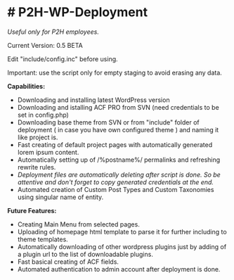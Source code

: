 <h1># P2H-WP-Deployment</h1>
<p><em>Useful only for P2H employees.</em></p>

<p>Current Version: 0.5 BETA</p>

<p>Edit "include/config.inc" before using.</p>

<p>Important: use the script only for empty staging to avoid erasing any data.</p>

<strong>Capabilities:</strong>
- Downloading and installing latest WordPress version
- Downloading and istalling ACF PRO from SVN (need credentials to be set in config.php)
- Downloading base theme from SVN or from "include" folder of deployment ( in case you have own configured theme ) and naming it like project is.
- Fast creating of default project pages with automatically generated lorem ipsum content.
- Automatically setting up of /%postname%/ permalinks and refreshing rewrite rules.
- <em>Deployment files are automatically deleting after script is done. So be attentive and don't forget to copy generated credentials at the end.</em>
- Automated creation of Custom Post Types and Custom Taxonomies using singular name of entity.


<strong>Future Features:</strong>
- Creating Main Menu from selected pages.
- Uploading of homepage html template to parse it for further including to theme templates.
- Automatically downloading of other wordpress plugins just by adding of a plugin url to the list of downloadable plugins.
- Fast basical creating of ACF fields.
- Automated authentication to admin account after deployment is done.
